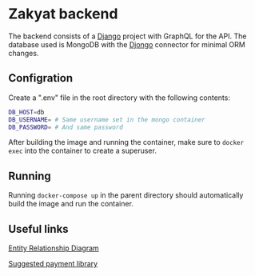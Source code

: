 # Zakyat backend

The backend consists of a [Django](https://docs.djangoproject.com/en/2.2/) project with GraphQL for the API. The database used is MongoDB with the [Djongo](https://nesdis.github.io/djongo/) connector for minimal ORM changes.


## Configration

Create a ".env" file in the root directory with the following contents:
```bash
DB_HOST=db
DB_USERNAME= # Same username set in the mongo container
DB_PASSWORD= # And same password
```
After building the image and running the container, make sure to `docker exec` into the container to create a superuser.

## Running

Running `docker-compose up` in the parent directory should automatically build the image and run the container.

## Useful links

[Entity Relationship Diagram](https://dbdiagram.io/d/5e3536af9e76504e0ef0e7d2)

[Suggested payment library](https://github.com/trilan/django-payonline)

